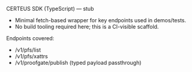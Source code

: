 CERTEUS SDK (TypeScript) — stub

- Minimal fetch-based wrapper for key endpoints used in demos/tests.
- No build tooling required here; this is a CI-visible scaffold.

Endpoints covered:
- /v1/pfs/list
- /v1/pfs/xattrs
- /v1/proofgate/publish (typed payload passthrough)

